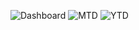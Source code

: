 ![Dashboard](https://github.com/user-attachments/assets/c5c69103-9a06-4cea-a1bf-3611dca3a80b)
![MTD](https://github.com/user-attachments/assets/f69199d4-d59e-4406-bff3-3eb172edb33a)
![YTD](https://github.com/user-attachments/assets/4009869a-c2d5-4ea5-80d8-5b3ad7ec8e55)
